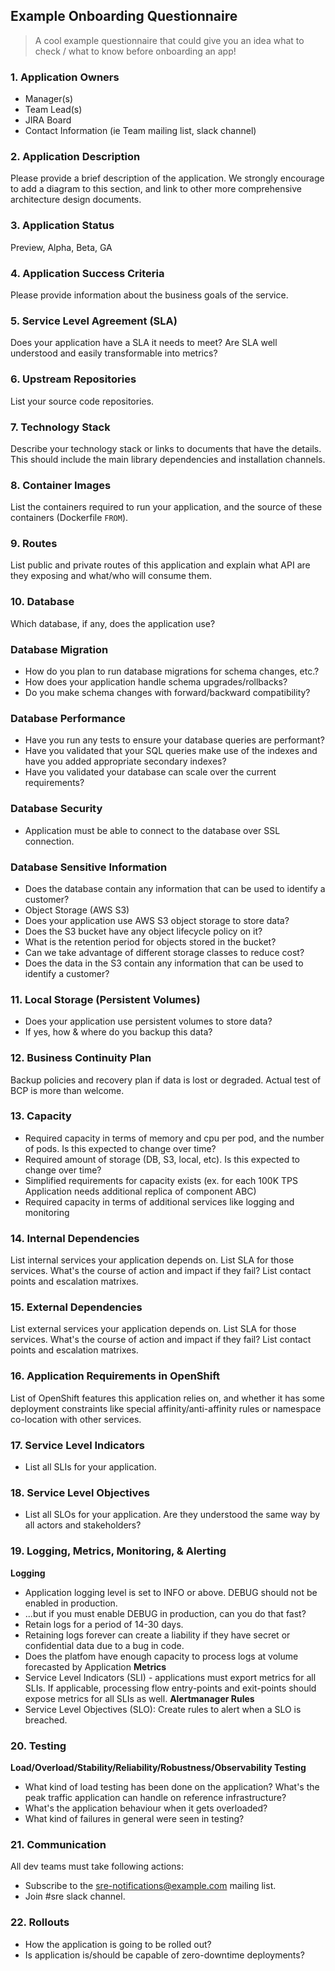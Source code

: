 ## Example Onboarding Questionnaire
> A cool example questionnaire that could give you an idea what to check / what to know before onboarding an app!

### 1. Application Owners
* Manager(s)
* Team Lead(s)
* JIRA Board
* Contact Information (ie Team mailing list, slack channel)


### 2. Application Description
Please provide a brief description of the application. We strongly encourage to add a diagram to this section, and link to other more comprehensive architecture design documents.

### 3. Application Status
Preview, Alpha, Beta, GA

### 4. Application Success Criteria
Please provide information about the business goals of the service.

### 5. Service Level Agreement (SLA)
Does your application have a SLA it needs to meet? Are SLA well understood and easily transformable into metrics?

### 6. Upstream Repositories
List your source code repositories.

### 7. Technology Stack
Describe your technology stack or links to documents that have the details. This should include the main library dependencies and installation channels.

### 8. Container Images
List the containers required to run your application, and the source of these containers (Dockerfile `FROM`).

### 9. Routes
List public and private routes of this application and explain what API are they exposing and what/who will consume them.

### 10. Database
Which database, if any, does the application use?

### Database Migration
- How do you plan to run database migrations for schema changes, etc.?
- How does your application handle schema upgrades/rollbacks?
- Do you make schema changes with forward/backward compatibility?

### Database Performance
- Have you run any tests to ensure your database queries are performant?
- Have you validated that your SQL queries make use of the indexes and have you added appropriate secondary indexes?
- Have you validated your database can scale over the current requirements?

### Database Security
- Application must be able to connect to the database over SSL connection.

### Database Sensitive Information
- Does the database contain any information that can be used to identify a customer?
- Object Storage (AWS S3)
- Does your application use AWS S3 object storage to store data?
- Does the S3 bucket have any object lifecycle policy on it?
- What is the retention period for objects stored in the bucket?
- Can we take advantage of different storage classes to reduce cost?
- Does the data in the S3 contain any information that can be used to identify a customer?

### 11. Local Storage (Persistent Volumes)
- Does your application use persistent volumes to store data?
- If yes, how & where do you backup this data?

### 12. Business Continuity Plan
Backup policies and recovery plan if data is lost or degraded. Actual test of BCP is more than welcome.

### 13. Capacity
- Required capacity in terms of memory and cpu per pod, and the number of pods. Is this expected to change over time?
- Required amount of storage (DB, S3, local, etc). Is this expected to change over time?
- Simplified requirements for capacity exists (ex. for each 100K TPS Application needs additional replica of component ABC)
- Required capacity in terms of additional services like logging and monitoring

### 14. Internal Dependencies
List internal services your application depends on. List SLA for those services. What's the course of action and impact if they fail? List contact points and escalation matrixes.

### 15. External Dependencies
List external services your application depends on. List SLA for those services. What's the course of action and impact if they fail? List contact points and escalation matrixes.

### 16. Application Requirements in OpenShift
List of OpenShift features this application relies on, and whether it has some deployment constraints like special affinity/anti-affinity rules or namespace co-location with other services.

### 17. Service Level Indicators
- List all SLIs for your application.

### 18. Service Level Objectives
- List all SLOs for your application. Are they understood the same way by all actors and stakeholders?

### 19. Logging, Metrics, Monitoring, & Alerting
**Logging**
- Application logging level is set to INFO or above. DEBUG should not be enabled in production.
- ...but if you must enable DEBUG in production, can you do that fast?
- Retain logs for a period of 14-30 days.
- Retaining logs forever can create a liability if they have secret or confidential data due to a bug in code.
- Does the platfom have enough capacity to process logs at volume forecasted by Application
**Metrics**
- Service Level Indicators (SLI) - applications must export metrics for all SLIs. If applicable, processing flow entry-points and exit-points  should expose metrics for all SLIs as well.
**Alertmanager Rules**
- Service Level Objectives (SLO): Create rules to alert when a SLO is breached.

### 20. Testing
**Load/Overload/Stability/Reliability/Robustness/Observability Testing**
- What kind of load testing has been done on the application? What's the peak traffic application can handle on reference infrastructure?
- What's the application behaviour when it gets overloaded?
- What kind of failures in general were seen in testing?

### 21. Communication
All dev teams must take following actions:
- Subscribe to the sre-notifications@example.com mailing list.
- Join #sre slack channel.

### 22. Rollouts
- How the application is going to be rolled out?
- Is application is/should be capable of zero-downtime deployments?
